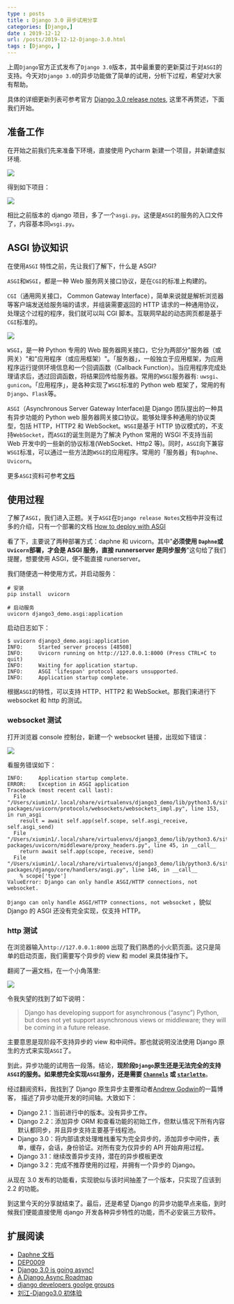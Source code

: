 ```yaml
---
type : posts
title : Django 3.0 异步试用分享
categories: [Django,] 
date : 2019-12-12 
url: /posts/2019-12-12-Django-3.0.html 
tags : [Django, ]
---
```


上周`Django`官方正式发布了`Django 3.0`版本，其中最重要的更新莫过于对`ASGI`的支持。今天对`Django 3.0`的异步功能做了简单的试用，分析下过程，希望对大家有帮助。

具体的详细更新列表可参考官方 [Django 3.0 release notes](https://docs.djangoproject.com/en/3.0/releases/3.0/), 这里不再赘述，下面我们开始。

## 准备工作

在开始之前我们先来准备下环境，直接使用 Pycharm 新建一个项目，并新建虚拟环境.

![](/static/imgs/django/django3-1.png)

得到如下项目：

![](/static/imgs/django/django3-asgi.png)

相比之前版本的 django 项目，多了一个`asgi.py`。这便是`ASGI`的服务的入口文件了，内容基本同`wsgi.py`。

## ASGI 协议知识

在使用`ASGI` 特性之前，先让我们了解下，什么是 ASGI?

`ASGI`和`WSGI`，都是一种 Web 服务网关接口协议，是在`CGI`的标准上构建的。

`CGI`（通用网关接口， Common Gateway Interface），简单来说就是解析浏览器等客户端发送给服务端的请求，并组装需要返回的 HTTP 请求的一种通用协议，处理这个过程的程序，我们就可以叫 CGI 脚本。互联网早起的动态网页都是基于`CGI`标准的。

![](/static/imgs/django/django3-cgi.png)

`WSGI`，是一种 Python 专用的 Web 服务器网关接口，它分为两部分"服务器（或网关）"和"应用程序（或应用框架）"。「服务器」，一般独立于应用框架，为应用程序运行提供环境信息和一个回调函数（Callback Function）。当应用程序完成处理请求后，透过回调函数，将结果回传给服务器。常用的`WSGI`服务器有: `uwsgi`、`gunicon`。「应用程序」，是各种实现了`WSGI`标准的 Python web 框架了，常用的有`Django`、`Flask`等。

`ASGI`（Asynchronous Server Gateway Interface)是 Django 团队提出的一种具有异步功能的 Python web 服务器网关接口协议。能够处理多种通用的协议类型，包括 HTTP，HTTP2 和 WebSocket。`WSGI`是基于 HTTP 协议模式的，不支持`WebSocket`，而`ASGI`的诞生则是为了解决 Python 常用的 WSGI 不支持当前 Web 开发中的一些新的协议标准(WebSocket、Http2 等)。同时，`ASGI`向下兼容`WSGI`标准，可以通过一些方法跑`WSGI`的应用程序。常用的「服务器」有`Daphne`、`Uvicorn`。

更多`ASGI`资料可参考[文档](https://asgi.readthedocs.io/en/latest/index.html)

## 使用过程

了解了`ASGI`，我们进入正题。关于`ASGI`在`Django release Notes`文档中并没有过多的介绍，只有一个部署的文档 [How to deploy with ASGI](https://docs.djangoproject.com/zh-hans/3.0/howto/deployment/asgi/)

看了下，主要说了两种部署方式：daphne 和 uvicorn。其中"**必须使用 `Daphne`或`Uvicorn`部署，才会是 ASGI 服务，直接 runnerserver 是同步服务**"这句给了我们提醒，想要使用 ASGI，便不能直接 runerserver。

我们随便选一种使用方式，并启动服务：

```
# 安装
pip install  uvicorn

# 启动服务
uvicorn django3_demo.asgi:application
```

启动日志如下：

```
$ uvicorn django3_demo.asgi:application
INFO:     Started server process [48508]
INFO:     Uvicorn running on http://127.0.0.1:8000 (Press CTRL+C to quit)
INFO:     Waiting for application startup.
INFO:     ASGI 'lifespan' protocol appears unsupported.
INFO:     Application startup complete.
```

根据`ASGI`的特性，可以支持 HTTP、HTTP2 和 WebSocket。那我们来进行下 websocket 和 http 的测试。

### **websocket 测试**

打开浏览器 console 控制台，新建一个 websocket 链接，出现如下错误：

![](/static/imgs/django/django3-websocket.png)

看服务错误如下：

```
INFO:     Application startup complete.
ERROR:    Exception in ASGI application
Traceback (most recent call last):
  File "/Users/xiumin1/.local/share/virtualenvs/django3_demo/lib/python3.6/site-packages/uvicorn/protocols/websockets/websockets_impl.py", line 153, in run_asgi
    result = await self.app(self.scope, self.asgi_receive, self.asgi_send)
  File "/Users/xiumin1/.local/share/virtualenvs/django3_demo/lib/python3.6/site-packages/uvicorn/middleware/proxy_headers.py", line 45, in __call__
    return await self.app(scope, receive, send)
  File "/Users/xiumin1/.local/share/virtualenvs/django3_demo/lib/python3.6/site-packages/django/core/handlers/asgi.py", line 146, in __call__
    % scope['type']
ValueError: Django can only handle ASGI/HTTP connections, not websocket.

```

`Django can only handle ASGI/HTTP connections, not websocket` ，貌似 Django 的 ASGI 还没有完全实现，仅支持 HTTP。

### **http 测试**

在浏览器输入`http://127.0.0.1:8000` 出现了我们熟悉的小火箭页面。这只是简单的启动页面，我们需要写个异步的 view 和 model 来具体操作下。

翻阅了一遍文档，在一个小角落里:

![](/static/imgs/django/django3-model-async.png)

令我失望的找到了如下说明：

> Django has developing support for asynchronous (“async”) Python, but does not yet support asynchronous views or middleware; they will be coming in a future release.

主要意思是现阶段不支持异步的 view 和中间件。那也就说明没法使用 Django 原生的方式来实现`ASGI`了。

到此，异步功能的试用告一段落。结论，**现阶段`Django`原生还是无法完全的支持`ASGI`的服务。如果想完全实现`ASGI`服务，还是需要 [`Channels`](https://channels.readthedocs.io/en/latest/) 或 [`starlette`](https://www.starlette.io/)**。

经过翻阅资料，我找到了 Django 原生异步主要推动者[Andrew Godwin](https://www.aeracode.org/2018/06/04/django-async-roadmap/)的一篇博客， 描述了异步功能开发的时间轴。大致如下：

- Django 2.1：当前进行中的版本。没有异步工作。
- Django 2.2：添加异步 ORM 和查看功能的初始工作，但默认情况下所有内容默认都同步，并且异步支持主要基于线程池。
- Django 3.0：将内部请求处理堆栈重写为完全异步的，添加异步中间件，表单，缓存，会话，身份验证。对所有变为仅异步的 API 开始弃用过程。
- Django 3.1：继续改善异步支持，潜在的异步模板更改
- Django 3.2：完成不推荐使用的过程，并拥有一个异步的 Django。

从现在 3.0 发布的功能看，实现貌似与该时间抽差了一个版本，只实现了应该到 2.2 的功能。

到这里今天的分享就结束了。最后，还是希望 Django 的异步功能早点来临，到时候我们便能直接使用 django 开发各种异步特性的功能，而不必安装三方软件。

## 扩展阅读

- [Daphne 文档](https://pypi.org/project/daphne/ "Daphne 文档")
- [DEP0009](https://github.com/django/deps/blob/master/accepted/0009-async.rst#views-http-handling "DEP0009")
- [Django 3.0 is going async!](https://hub.packtpub.com/django-3-0-is-going-async/ "Django 3.0 is going async!")
- [A Django Async Roadmap](https://www.aeracode.org/2018/06/04/django-async-roadmap/ "A Django Async Roadmap")
- [django developers goolge groups](https://groups.google.com/forum/#!msg/django-developers/5CVsR9FSqmg/qKD3QCrLCAAJ "django developers goolge groups")
- [刘江-Django3.0 初体验](http://www.liujiangblog.com/blog/47/ "刘江-Django3.0初体验")
